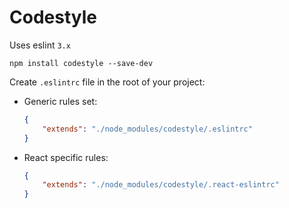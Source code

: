 # Codestyle

Uses eslint `3.x`

```
npm install codestyle --save-dev
```

Create `.eslintrc` file in the root of your project:

- Generic rules set:

    ```JSON
    {
        "extends": "./node_modules/codestyle/.eslintrc"
    }
    ```

- React specific rules:

    ```JSON
    {
        "extends": "./node_modules/codestyle/.react-eslintrc"
    }
    ```
